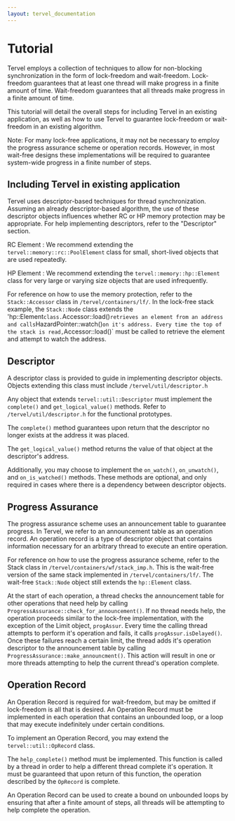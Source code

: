 ```yaml
---
layout: tervel_documentation
---
```


# Tutorial

Tervel employs a collection of techniques to allow for non-blocking synchronization in the form of lock-freedom and wait-freedom. Lock-freedom guarantees that at least one thread will make progress in a finite amount of time. Wait-freedom guarantees that all threads make progress in a finite amount of time. 

This tutorial will detail the overall steps for including Tervel in an existing application, as well as how to use Tervel to guarantee lock-freedom or wait-freedom in an existing algorithm.

Note: 	For many lock-free applications, it may not be necessary to employ the progress assurance scheme or operation records. However, in most wait-free designs these implementations will be required to guarantee system-wide progress in a finite number of steps.  

## Including Tervel in existing application

Tervel uses descriptor-based techniques for thread synchronization. Assuming an already descriptor-based algorithm, the use of these descriptor objects influences whether RC or HP memory protection may be appropriate. For help implementing descriptors, refer to the "Descriptor" section.

RC Element
: We recommend extending the `tervel::memory::rc::PoolElement` class for small, short-lived objects that are used repeatedly. 

HP Element
: We recommend extending the `tervel::memory::hp::Element` class for very large or varying size objects that are used infrequently. 

For reference on how to use the memory protection, refer to the `Stack::Accessor` class in `/tervel/containers/lf/`. In the lock-free stack example, the `Stack::Node` class extends the 'hp::Element` class. `Accessor::load()` retrieves an element from an address and calls `HazardPointer::watch()` on it's address. Every time the top of the stack is read, `Accessor::load()` must be called to retrieve the element and attempt to watch the address. 

## Descriptor

A descriptor class is provided to guide in implementing descriptor objects. Objects extending this class must include `/tervel/util/descriptor.h`

Any object that extends `tervel::util::Descriptor` must implement the `complete()` and `get_logical_value()` methods. Refer to `/tervel/util/descriptor.h` for the functional prototypes.

The `complete()` method guarantees upon return that the descriptor no longer exists at the address it was placed.

The `get_logical_value()` method returns the value of that object at the descriptor's address. 

Additionally, you may choose to implement the `on_watch()`, `on_unwatch()`, and `on_is_watched()` methods. These methods are optional, and only required in cases where there is a dependency between descriptor objects. 

## Progress Assurance

The progress assurance scheme uses an announcement table to guarantee progress. In Tervel, we refer to an announcement table as an operation record. An operation record is a type of descriptor object that contains information necessary for an arbitrary thread to execute an entire operation. 

For reference on how to use the progress assurance scheme, refer to the Stack class in `/tervel/containers/wf/stack_imp.h`. This is the wait-free version of the same stack implemented in `/tervel/containers/lf/`. The wait-free `Stack::Node` object still extends the `hp::Element` class. 

At the start of each operation, a thread checks the announcement table for other operations that need help by calling `ProgressAssurance::check_for_announcement()`. If no thread needs help, the operation proceeds similar to the lock-free implementation, with the exception of the Limit object, `progAssur`. Every time the calling thread attempts to perform it's operation and fails, it calls `progAssur.isDelayed()`. Once these failures reach a certain limit, the thread adds it's operation descriptor to the announcement table by calling `ProgressAssurance::make_announcment()`. This action will result in one or more threads attempting to help the current thread's operation complete. 

## Operation Record

An Operation Record is required for wait-freedom, but may be omitted if lock-freedom is all that is desired. An Operation Record must be implemented in each operation that contains an unbounded loop, or a loop that may execute indefinitely under certain conditions. 

To implement an Operation Record, you may extend the `tervel::util::OpRecord` class. 

The `help_complete()` method must be implemented. This function is called by a thread in order to help a different thread complete it's operation. It must be guaranteed that upon return of this function, the operation described by the `OpRecord` is complete. 

An Operation Record can be used to create a bound on unbounded loops by ensuring that after a finite amount of steps, all threads will be attempting to help complete the operation. 